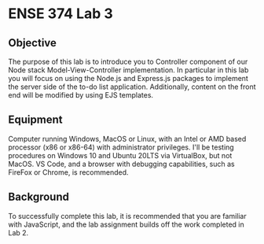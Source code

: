 # ENSE 374 Lab 3

## Objective 
The purpose of this lab is to introduce you to Controller component of our Node stack Model-View-Controller implementation. In particular in this lab you will focus on using the Node.js and Express.js packages to implement the server side of the to-do list application. Additionally, content on the front end will be modified by using EJS templates.

## Equipment 
Computer running Windows, MacOS or Linux, with an Intel or AMD based processor (x86 or x86-64) with administrator privileges. I'll be testing procedures on Windows 10 and Ubuntu 20LTS via VirtualBox, but not MacOS. VS Code, and a browser with debugging capabilities, such as FireFox or Chrome, is recommended.

## Background 
To successfully complete this lab, it is recommended that you are familiar with JavaScript, and the lab assignment builds off the work completed in Lab 2.
